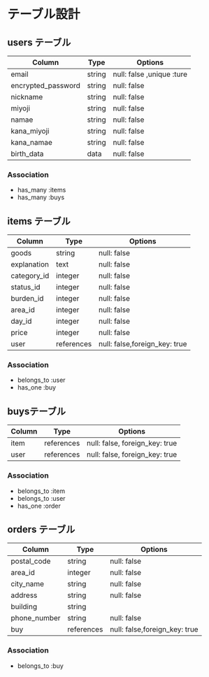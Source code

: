 # テーブル設計

## users テーブル

| Column             | Type   | Options                   |
| ----------         | ------ | ------------------------- |
| email              | string | null: false ,unique :ture |
| encrypted_password | string | null: false               |
| nickname           | string | null: false               |
| miyoji             | string | null: false               |
| namae              | string | null: false               |
| kana_miyoji        | string | null: false               |
| kana_namae         | string | null: false               |
| birth_data         | data   | null: false               |

### Association

- has_many :items
- has_many :buys

## items テーブル

| Column      | Type       | Options                      |
| ----------  | ---------  | ---------------------------- |      
| goods       | string     | null: false                  |
| explanation | text       | null: false                  |
| category_id | integer    | null: false                  |
| status_id   | integer    | null: false                  |
| burden_id   | integer    | null: false                  |
| area_id     | integer    | null: false                  |
| day_id      | integer    | null: false                  |
| price       | integer    | null: false                  |
| user        | references | null: false,foreign_key: true| 

### Association

- belongs_to :user
- has_one :buy

##  buysテーブル

| Column     | Type             |  Options                      |
| ---------- | ----------       | ----------------------------- |
| item       | references       | null: false, foreign_key: true|
| user       | references       | null: false, foreign_key: true|

### Association

- belongs_to :item
- belongs_to :user
- has_one :order

## orders テーブル

| Column         | Type       | Options                       |
| -------------- | ---------- | ----------------------------- |
| postal_code    | string     | null: false                   |
| area_id        | integer    | null: false                   |
| city_name      | string     | null: false                   |
| address        | string     | null: false                   |
| building       | string     |                               | 
| phone_number   | string     | null: false                   |
| buy            | references | null: false,foreign_key: true |

### Association

- belongs_to :buy